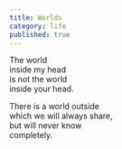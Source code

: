```yaml
---
title: Worlds
category: life
published: true
---
```


The world   
inside my head  
is not the world   
inside your head.

There is a world outside  
which we will always share,  
but will never know   
completely.
